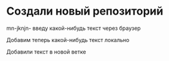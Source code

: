 ﻿# Создали новый репозиторий 

mn-jknjn-
введу какой-нибудь текст через браузер 

Добавим теперь какой-нибудь текст локально 

Добавили текст в новой ветке